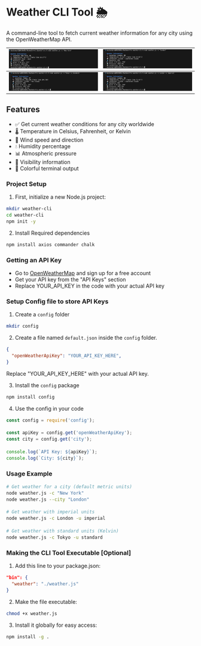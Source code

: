 # Weather CLI Tool 🌦️

A command-line tool to fetch current weather information for any city using the OpenWeatherMap API.


| ![New York](https://github.com/AyeshaIftikhar/100-Days-of-Nodejs/blob/main/output/screenshots/weather-cli-newyork.png) | ![London](https://github.com/AyeshaIftikhar/100-Days-of-Nodejs/blob/main/output/screenshots/weather-cli-london.png)  | 
| ------------ | -------- |
| ![Tokyo](https://github.com/AyeshaIftikhar/100-Days-of-Nodejs/blob/main/output/screenshots/weather-cli-tokyo.png)  | ![London](https://github.com/AyeshaIftikhar/100-Days-of-Nodejs/blob/main/output/screenshots/weather-cli-london-imperial.png)  | 


## Features

- ✅ Get current weather conditions for any city worldwide
- 🌡️ Temperature in Celsius, Fahrenheit, or Kelvin
- 💨 Wind speed and direction
- 💧 Humidity percentage
- 📊 Atmospheric pressure
- 👀 Visibility information
- 🎨 Colorful terminal output

### Project Setup

1. First, initialize a new Node.js project:
```bash
mkdir weather-cli
cd weather-cli
npm init -y
```

2. Install Required dependencies
```bash
npm install axios commander chalk
```

### Getting an API Key

- Go to [OpenWeatherMap](https://openweathermap.org/) and sign up for a free account
- Get your API key from the "API Keys" section
- Replace YOUR_API_KEY in the code with your actual API key

### Setup Config file to store API Keys

1. Create a `config` folder
```bash
mkdir config
```

2. Create a file named `default.json` inside the `config` folder.
```json
{
  "openWeatherApiKey": "YOUR_API_KEY_HERE",
}
```
Replace "YOUR_API_KEY_HERE" with your actual API key.

3. Install the `config` package
```bash
npm install config
```

4. Use the config in your code
```js
const config = require('config');

const apiKey = config.get('openWeatherApiKey');
const city = config.get('city');

console.log(`API Key: ${apiKey}`);
console.log(`City: ${city}`);
```

### Usage Example
```bash
# Get weather for a city (default metric units)
node weather.js -c "New York"
node weather.js --city "London"

# Get weather with imperial units
node weather.js -c London -u imperial

# Get weather with standard units (Kelvin)
node weather.js -c Tokyo -u standard
```


### Making the CLI Tool Executable [Optional]

1. Add this line to your package.json:
```json
"bin": {
  "weather": "./weather.js"
}
```

2. Make the file executable:
```bash
chmod +x weather.js
```

3. Install it globally for easy access:
```bash
npm install -g . 
```


